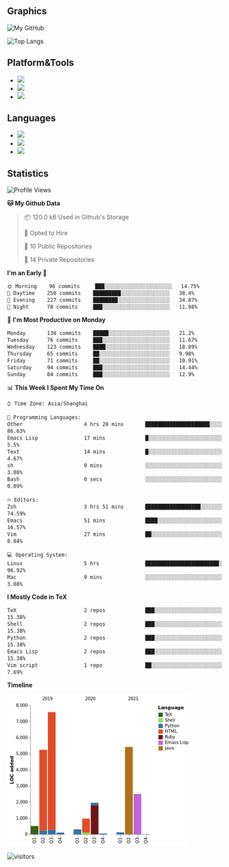 ## Graphics

![My GitHub](https://github-readme-stats.vercel.app/api?username=SteamedFish&count_private=true&show_icons=true&theme=buefy&include_all_commits=false)

![Top Langs](https://github-readme-stats.vercel.app/api/top-langs/?username=SteamedFish&theme=buefy&hide=ruby&count_private=true&show_icons=true&layout=compact)

## Platform&Tools

* [![](https://img.shields.io/badge/ArchLinux--purple?style=flat-square&logo=ArchLinux)](https://www.archlinux.org/)
* [![](https://img.shields.io/badge/Gentoo-testing-purple?style=flat-square&logo=Gentoo)](https://www.gentoo.org/)
* [![](https://img.shields.io/badge/Doom%20Emacs-28-blue?style=flat-square&logo=Gnu%20emacs&logoColor=white)](https://www.gnu.org/software/emacs/)

## Languages

* [![](https://img.shields.io/badge/-Python-3776AB?style=flat-square&logo=python&logoColor=white)](https://www.python.org/)
* [![](https://img.shields.io/badge/-Bash-00ADD8?style=flat-square&logo=Gnu-bash&logoColor=white)](https://www.gnu.org/software/bash/)
* [![](https://img.shields.io/badge/-Go-00ADD8?style=flat-square&logo=go&logoColor=white)](https://golang.org/)

## Statistics

<!--START_SECTION:waka-->
![Profile Views](http://img.shields.io/badge/Profile%20Views-3-blue)

**🐱 My Github Data** 

> 📦 120.0 kB Used in Github's Storage 
 > 
> 💼 Opted to Hire
 > 
> 📜 10 Public Repositories
 > 
> 🔑 14 Private Repositories 

**I'm an Early 🐤** 

```text
🌞 Morning    96 commits     ███░░░░░░░░░░░░░░░░░░░░░░   14.75% 
🌆 Daytime    250 commits    █████████░░░░░░░░░░░░░░░░   38.4% 
🌃 Evening    227 commits    ████████░░░░░░░░░░░░░░░░░   34.87% 
🌙 Night      78 commits     ███░░░░░░░░░░░░░░░░░░░░░░   11.98%

```
📅 **I'm Most Productive on Monday** 

```text
Monday       138 commits    █████░░░░░░░░░░░░░░░░░░░░   21.2% 
Tuesday      76 commits     ███░░░░░░░░░░░░░░░░░░░░░░   11.67% 
Wednesday    123 commits    ████░░░░░░░░░░░░░░░░░░░░░   18.89% 
Thursday     65 commits     ██░░░░░░░░░░░░░░░░░░░░░░░   9.98% 
Friday       71 commits     ██░░░░░░░░░░░░░░░░░░░░░░░   10.91% 
Saturday     94 commits     ███░░░░░░░░░░░░░░░░░░░░░░   14.44% 
Sunday       84 commits     ███░░░░░░░░░░░░░░░░░░░░░░   12.9%

```


📊 **This Week I Spent My Time On** 

```text
⌚︎ Time Zone: Asia/Shanghai

💬 Programming Languages: 
Other                    4 hrs 28 mins       █████████████████████░░░░   86.63% 
Emacs Lisp               17 mins             █░░░░░░░░░░░░░░░░░░░░░░░░   5.5% 
Text                     14 mins             █░░░░░░░░░░░░░░░░░░░░░░░░   4.67% 
sh                       9 mins              ░░░░░░░░░░░░░░░░░░░░░░░░░   3.08% 
Bash                     0 secs              ░░░░░░░░░░░░░░░░░░░░░░░░░   0.09%

🔥 Editors: 
Zsh                      3 hrs 51 mins       ██████████████████░░░░░░░   74.59% 
Emacs                    51 mins             ████░░░░░░░░░░░░░░░░░░░░░   16.57% 
Vim                      27 mins             ██░░░░░░░░░░░░░░░░░░░░░░░   8.84%

💻 Operating System: 
Linux                    5 hrs               ████████████████████████░   96.92% 
Mac                      9 mins              ░░░░░░░░░░░░░░░░░░░░░░░░░   3.08%

```

**I Mostly Code in TeX** 

```text
TeX                      2 repos             ███░░░░░░░░░░░░░░░░░░░░░░   15.38% 
Shell                    2 repos             ███░░░░░░░░░░░░░░░░░░░░░░   15.38% 
Python                   2 repos             ███░░░░░░░░░░░░░░░░░░░░░░   15.38% 
Emacs Lisp               2 repos             ███░░░░░░░░░░░░░░░░░░░░░░   15.38% 
Vim script               1 repo              ██░░░░░░░░░░░░░░░░░░░░░░░   7.69%

```


**Timeline**

![Chart not found](https://raw.githubusercontent.com/SteamedFish/SteamedFish/master/charts/bar_graph.png) 


<!--END_SECTION:waka-->

![visitors](https://visitor-badge.laobi.icu/badge?page_id=SteamedFish.SteamedFish)
